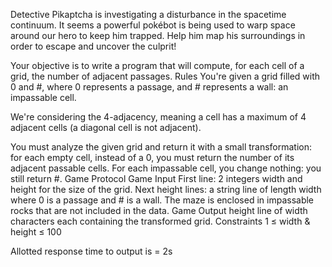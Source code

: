 Detective Pikaptcha is investigating a disturbance in the spacetime continuum. It seems a powerful pokébot is being used to warp space around our hero to keep him trapped. Help him map his surroundings in order to escape and uncover the culprit!

Your objective is to write a program that will compute, for each cell of a grid, the number of adjacent passages.
 	Rules
You're given a grid filled with 0 and #, where 0 represents a passage, and # represents a wall: an impassable cell.

We're considering the 4-adjacency, meaning a cell has a maximum of 4 adjacent cells (a diagonal cell is not adjacent).

You must analyze the given grid and return it with a small transformation: for each empty cell, instead of a 0, you must return the number of its adjacent passable cells. For each impassable cell, you change nothing: you still return #.
 	Game Protocol
Game Input
First line: 2 integers width and height for the size of the grid.
Next height lines: a string line of length width where 0 is a passage and # is a wall.
The maze is enclosed in impassable rocks that are not included in the data.
Game Output
height line of width characters each containing the transformed grid.
Constraints
1 ≤ width & height ≤ 100

Allotted response time to output is = 2s